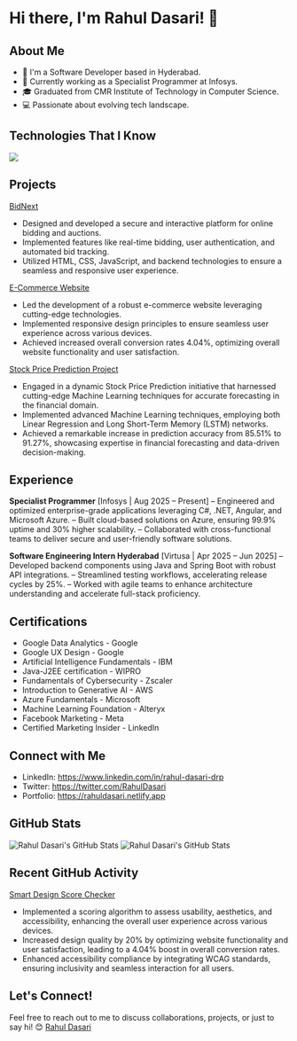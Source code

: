 # Hi there, I'm Rahul Dasari! 👋

## About Me
- 🌱 I'm a Software Developer based in Hyderabad.
- 💼 Currently working as a Specialist Programmer at Infosys.
- 🎓 Graduated from CMR Institute of Technology in Computer Science.
- 💻 Passionate about evolving tech landscape.


## Technologies That I Know
<a href="https://skillicons.dev">
    <img src="https://skillicons.dev/icons?i=git,c,cpp,py,java,css,discord,docker,figma,github,html,js,linux,mysql,react,vscode,arduino,bootstrap,eclipse,pycharm,selenium,wordpress,stackoverflow,sublime&perline=14" />
  </a>

## Projects
 [BidNext](https://github.com/RahulDasari1/bidnext)
 - Designed and developed a secure and interactive platform for online bidding and auctions.
 - Implemented features like real-time bidding, user authentication, and automated bid tracking.
 - Utilized HTML, CSS, JavaScript, and backend technologies to ensure a seamless and responsive user experience.
 
 [E-Commerce Website](https://github.com/RahulDasari1/ecommercewebiste/)
 - Led the development of a robust e-commerce website leveraging cutting-edge technologies.
 - Implemented responsive design principles to ensure seamless user experience across various devices.
 - Achieved increased overall conversion rates 4.04%, optimizing overall website functionality and user satisfaction.

 [Stock Price Prediction Project](https://github.com/RahulDasari1/Stock_Price_Prediction_Project/)
 - Engaged in a dynamic Stock Price Prediction initiative that harnessed cutting-edge Machine Learning techniques for accurate forecasting in the financial domain.
 - Implemented advanced Machine Learning techniques, employing both Linear Regression and Long Short-Term Memory (LSTM) networks.
 - Achieved a remarkable increase in prediction accuracy from 85.51% to 91.27%, showcasing expertise in financial forecasting and data-driven decision-making.



## Experience

**Specialist Programmer**
[Infosys | Aug 2025 – Present]
– Engineered and optimized enterprise-grade applications leveraging C#, .NET, Angular, and Microsoft Azure.
– Built cloud-based solutions on Azure, ensuring 99.9% uptime and 30% higher scalability.
– Collaborated with cross-functional teams to deliver secure and user-friendly software solutions.

**Software Engineering Intern Hyderabad**
[Virtusa | Apr 2025 – Jun 2025]
– Developed backend components using Java and Spring Boot with robust API integrations.
– Streamlined testing workflows, accelerating release cycles by 25%.
– Worked with agile teams to enhance architecture understanding and accelerate full-stack proficiency.


## Certifications
- Google Data Analytics - Google
- Google UX Design - Google
- Artificial Intelligence Fundamentals - IBM
- Java-J2EE certification - WIPRO
- Fundamentals of Cybersecurity - Zscaler
- Introduction to Generative AI - AWS
- Azure Fundamentals - Microsoft
- Machine Learning Foundation - Alteryx
- Facebook Marketing - Meta
- Certified Marketing Insider - LinkedIn 


## Connect with Me
- LinkedIn: https://www.linkedin.com/in/rahul-dasari-drp
- Twitter: https://twitter.com/RahulDasari
- Portfolio: https://rahuldasari.netlify.app

## GitHub Stats
![Rahul Dasari's GitHub Stats](https://github-readme-stats.vercel.app/api?username=RahulDasari1&theme=dark&show_icons=true&count_private=true)
![Rahul Dasari's GitHub Stats](https://github-readme-streak-stats.herokuapp.com/?user=RahulDasari1&theme=dark&hide_border=false)
 
## Recent GitHub Activity
 [Smart Design Score Checker](https://github.com/RahulDasari1/Smart-Design-Score-Checker)
 -  Implemented a scoring algorithm to assess usability, aesthetics, and accessibility, enhancing the overall user experience across various devices.
 -  Increased design quality by 20% by optimizing website functionality and user satisfaction, leading to a 4.04% boost in overall conversion rates.
 -  Enhanced accessibility compliance by integrating WCAG standards, ensuring inclusivity and seamless interaction for all users.
   
## Let's Connect!
Feel free to reach out to me to discuss collaborations, projects, or just to say hi! 😊 [Rahul Dasari](https://rahuldasari.netlify.app/)

